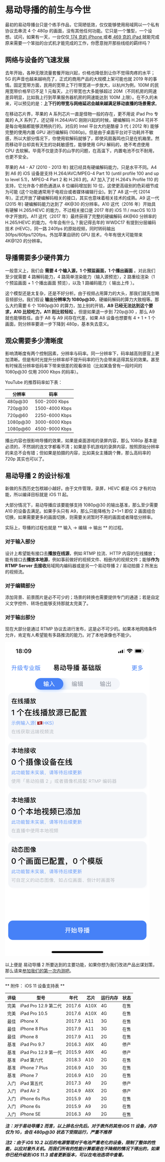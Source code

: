 # 易动导播的前生与今世

最初的易动导播台只是个练手作品，它简陋低效，仅仅能够使用局域网以一个私有协议去串流 4 个 480p 的画面，没有其他任何功能。它只是一个雏型，一个设想。试问，如果有一天，一台仅仅[ 174 克的 iPhone ](https://www.apple.com/cn/iphone/compare/)或者[ 469 克的 iPad ](https://www.apple.com/cn/ipad/compare/)就能完成原来需要一个笨拙的台式机才能完成的工作，你愿意抛开那些线缆的羁绊吗？

## 网络与设备的飞速发展

去年开始，各种无限流量套餐开始兴起，价格也降低到让你不觉得肉疼的水平；5G 的声音也越来越响亮了，正式的商用产品的大规模上架可能也就 2019 年的事情。固定宽带方面，民用的宽带上下行带宽进一步放大，以杭州为例，100M 的民用宽带价格早已不足 1 元每天，上行带宽也大多能够超过 20M（不同机房的网速差异明显，比如我上行到苹果服务器机房的网速能达到 100M 上限）。在不久的未来，可以预见的是：**上下行的带宽与网络延迟会越来越满足移动直播的场景需求**。

在移动芯片界，苹果的 A 系列芯片一直是怪物一般的存在，更不用说 iPad Pro 专属的 A_X 系列了。还记得 H.264/AVC 刚刚兴起的时候，硬编解码 H.264 可并不是每台电脑都能够流畅执行的。对应的 Intel 平台大约是酷睿 3 代 ( 2012 年) 能够完整的使用内置 GPU 进行编解码 (1080p)。但是由于桌面平台对于功耗并不敏感，所以大部分情况下，你使用软解码就够了，即使风扇轰鸣也只是在机箱里。然而移动平台却具有天生的功耗敏感性，能够使用 GPU 解码的，绝不考虑使用 CPU 去软解。毕竟不仅是烫手的山芋的问题，在高温下，内置电池不仅不耐用，也更不安全。

苹果的 A4 - A7 (2010 - 2013 年) 就已经具有硬编解码能力，只是水平不同。A4 到 A6 的 iOS 设备是支持 H.264/AVC/MPEG-4 Part 10 (until profile 100 and up to level 5.1)，MPEG-4 Part 2 和 H.263 的。A7 加入了对 H.264’s Profile 110 的支持，它允许各个颜色通道从 8 位编码增加到 10 位，这使更高级别的色彩细节成为可能 (这个功能通常用于电视台或者媒体编辑行业)。到了 A8 这一代 (2014 年)，正式开放了硬编解码相关的接口，其实也意味着相关技术的成熟。A9 这一代 (2015 年) 硬编解码能力达到了 4K@30 的分辨率。A10 这代（2016 年）开始具有硬解 H.265/HEVC 的能力，不过相关接口是 2017 年的 iOS 11 / macOS 10.13 中才开放的。A11 这代（2017 年）最终获得了完整的硬编解码 4K@60 分辨率的 H.265/HEVC 的能力。今年会有什么？我记得去年的 WWDC17 有提到分层编码技术 (HEVC)，同一路 240fps 的原始视频，同时转码输出 30fps/60fps/120fps。外加苹果自研的 GPU 技术，今年有很大可能带来 4K@120 的分辨率。

## 导播需要多少硬件算力

一般意义上，我们会 **需要 4 个输入源，1 个预监画面，1 个播出画面** 。对此我们至少就需要 4 路解码能力，4 路简单渲染能力（输入源预览），2 路重绘渲染（1 个预监画面 + 1 个播出画面 预览），以及 1 路编码能力（ 输出上传 ）。

这个模型还是太复杂，还是不好分析。由于视频占用算力的大头，那我们就先忽略音频部分。我们假设 **输出分辨率为 1080p@30**，硬编码解码的算力大致相等。那么大约需要 6 个 1080p@30 的算力，加上别的开销，**A9 已经无法达到这个要求，A10 比较吃力，A11 则比较轻松** 。但是如果退一步到 720p@30 ，那么 A9 就也能够胜任。由于 A8 与 A9 间存在代差，如果 A8 设备也想要有 4 + 1 + 1 个画面，则分辨率要进一步下降到 480p，基本失去意义。

## 观众需要多少清晰度

影响清晰度有两个控制因素，分辨率与码率。同一分辨率下，码率越高则感官上更加清晰。但是有时光提升分辨率却不提升码率的行为会带来适得其反的效果。甚至有时候高分辨率低码率下带来很差的观看体验（比如某鱼曾有一段时间的 1080p@30 仅用 2000 Kbps 的码率）。

YouTube 的推荐码率如下表：

|  分辨率   |       码率     |
|----------|----------------|
|  480p@30 |  500-2000 Kbps |
|  720p@30 | 1500-4000 Kbps |
|  720p@60 | 2250-6000 Kbps |
| 1080p@30 | 3000-6000 Kbps |
| 1080p@60 | 4500-9000 Kbps |

播出内容也很影响导播的效果，如果是桌面游戏的录屏内容，那么 1080p 基本是必须的，不然胡的连文字都看不清；如果是手机游戏的录屏内容，按照原始分辨率的来总不会有错；但如果是拍摄的内容，比如美女主播跳个舞，那么高码率的 720p 其实也可以了。

## 易动导播 2 的设计标准

新做的东西历史包袱越小越好。由于文件管理，录屏，HEVC 都是 iOS 才有的功能，所以编译目标就是 iOS 11 起。

大部分情况下，易动导播应该要能够支持 1080p@30 的输出基准，那么至少需要 A10 的设备去满足。如果手头只有 A9，那么只能降格为 2+1+1 即仅 2 画面组合切换，如果需要更多的画面切换，则需要关闭暂时不用的画面或者降低分辨率。

实际上，导播的过程也就是 ** 输入 -> 编辑 -> 输出 ** 的过程。

### 对于输入部分

设计上希望能有接口去**播放在线源**，例如 RTMP 拉流、HTTP 内容的在线播放；能有接口去**播放本地源**，例如事前做好的视频文件、相册内的视频文件；能够**作为 RTMP Server 去接收**局域网内编码器或是另一个易动导播 2 / 易动拍摄 2 所发出的视频流。

### 对于编辑部分

添加背景、前景图片是必不可少的；场景的转换也需要提供专门的通道；若是自定义文字控件、转场也能够支持那就太完美了。

### 对于输出部分

现在大部分是通过 RTMP 协议去进行发布，这是必不可少的。如果本地网络条件允许，肯定有人希望能有多路推流的能力。对了本地录像也不能少。

![易动导播 2](/images/img_switcher101_01.png)

以上便是 易动导播 2 所要达到的主要功能，如果你想为我们改进产品出谋划策，那么请来[参加我们的第一次内测吧](/common/TestFlight101.html)。

---

** 附件： iOS 11 设备支持表 **

| 评级 |      型号      |   年代  | 芯片  | 运行内存 | 状态 |
|-----|----------------|--------|------|---------|-----|
| 完美 | iPad Pro 12.9 第二代 | 2017.6 | A10X | 4G | 在售 |
| 完美 | iPad Pro 10.5  | 2017.6 | A10X | 4G | 在售 |
| 最佳 | iPhone X       | 2017.9 | A11  | 3G | 在售 |
| 最佳 | iPhone 8 Plus  | 2017.9 | A11  | 3G | 在售 |
| 最佳 | iPhone 8       | 2017.9 | A11  | 2G | 在售 |
| 基准 | iPad Pro 9.7   | 2016.3 | A9X  | 4G | 停产 |
| 基准 | iPad Pro 12.9 第一代 | 2015.9 | A9X  | 4G | 停产 |
| 基准 | iPad 第六代     | 2018.3 | A10  | 2G | 在售 |
| 基准 | iPhone 7 Plus  | 2016.9 | A10  | 3G | 在售 |
| 基准 | iPhone 7       | 2016.9 | A10  | 2G | 在售 |
| 入门 | iPad 第五代     | 2017.3 | A9   | 2G | 停产 |
| 入门 | iPad Air 2     | 2014.9 | A8X  | 2G | 停产 |
| 入门 | iPhone 6s Plus | 2015.9 | A9   | 2G | 在售 |
| 入门 | iPhone 6s      | 2015.9 | A9   | 2G | 在售 |
| 入门 | iPhone SE      | 2016.3 | A9   | 2G | 在售 |

***注：对于易动导播 2 而言，以上排名分先后。对于表外的其他 iOS 11 设备，内存仅为 1G，会在 480p@30 状态下受限运行，严重不推荐***

***注2：由于 iOS 10.2 以后的电源管理对于电池严重老化的设备，限制了整体的性能，以应对意外关机。而我们所有的性能计算都是在不降频的情况下得出的，如果你已经升级到 iOS 11.3 或者更新版本，可以在电池选项中查看。***
